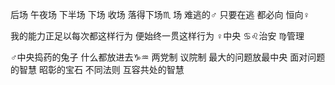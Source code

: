 后场 午夜场 下半场 下场 收场 落得下场♏︎
场 难逃的♂
只要在逃 都必向 恒向♀

我的能力正足以每次都这样行为
便始终一贯这样行为
♀中央 ♋︎♌︎治安 ♍︎管理

♂中央捣药的兔子 什么都放进去♑︎♒︎
两党制 议院制 最大的问题放最中央 面对问题的智慧 昭彰的宝石
不同法则 互容共处的智慧
